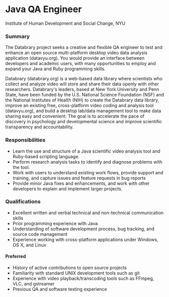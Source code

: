 # Java QA Engineer

Institute of Human Development and Social Change, NYU

### Summary

The Databrary project seeks a creative and flexible QA engineer to test and enhance an open source multi-platform desktop video data analysis application (datavyu.org).
You would provide an interface between developers and academic users, with many opportunities to employ and expand your Java and Ruby programming skills.

Databrary (databrary.org) is a web-based data library where scientists who collect and analyze video will store and share their data openly with other researchers.
Databrary's leaders, based at New York University and Penn State, have been funded by the U.S. National Science Foundation (NSF) and the National Institutes of Health (NIH) to create the Databrary data library, improve an existing free, cross-platform video coding and analysis tool (datavyu.org), and build a desktop lab/data management tool to make data sharing easy and convenient.
The goal is to accelerate the pace of discovery in psychology and developmental science and improve scientific transparency and accountability.

### Responsibilities

- Learn the use and structure of a Java scientific video analysis tool and Ruby-based scripting language.
- Perform research analysis tasks to identify and diagnose problems with the tool.
- Work with users to understand existing work flows, provide support and training, and capture issues and feature requests in bug reports
- Provide minor Java fixes and enhancements, and work with other developers to explain and implement larger projects.

### Qualifications

- Excellent written and verbal technical and non-technical communication skills
- Prior programming experience with Java
- Understanding of software development process, bug tracking, and source code management
- Experience working with cross-platform applications under Windows, OS X, and Linux

#### Preferred

- History of active contributions to open source projects
- Familiarity with standard UNIX development tools such as git
- Experience with video playback/transcoding tools such as FFmpeg, VLC, and gstreamer
- Previous QA and software testing experience
